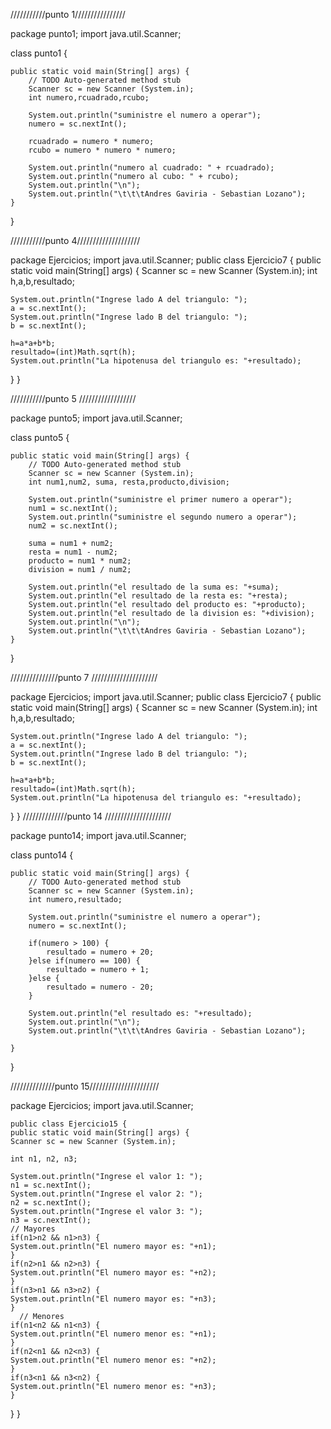 ///////////punto 1////////////////

package punto1;
import java.util.Scanner;

class punto1 {

	public static void main(String[] args) {
		// TODO Auto-generated method stub
		Scanner sc = new Scanner (System.in);
		int numero,rcuadrado,rcubo;
		
		System.out.println("suministre el numero a operar");
		numero = sc.nextInt();
		
		rcuadrado = numero * numero;
		rcubo = numero * numero * numero;
		
		System.out.println("numero al cuadrado: " + rcuadrado);
		System.out.println("numero al cubo: " + rcubo);
		System.out.println("\n");
		System.out.println("\t\t\tAndres Gaviria - Sebastian Lozano");
	}

}

///////////punto 4////////////////////

package Ejercicios;
import java.util.Scanner;
    public class Ejercicio7 {
    public static void main(String[] args) {
    Scanner sc = new Scanner (System.in);
    int h,a,b,resultado;

    System.out.println("Ingrese lado A del triangulo: ");
    a = sc.nextInt();
    System.out.println("Ingrese lado B del triangulo: ");
    b = sc.nextInt();

    h=a*a+b*b;
    resultado=(int)Math.sqrt(h);
    System.out.println("La hipotenusa del triangulo es: "+resultado);
  }
}

///////////punto 5 //////////////////

package punto5;
import java.util.Scanner;

class punto5 {

	public static void main(String[] args) {
		// TODO Auto-generated method stub
		Scanner sc = new Scanner (System.in);
		int num1,num2, suma, resta,producto,division;
		
		System.out.println("suministre el primer numero a operar");
		num1 = sc.nextInt();
		System.out.println("suministre el segundo numero a operar");
		num2 = sc.nextInt();
		
		suma = num1 + num2;
		resta = num1 - num2;
		producto = num1 * num2;
		division = num1 / num2;
		
		System.out.println("el resultado de la suma es: "+suma);
		System.out.println("el resultado de la resta es: "+resta);
		System.out.println("el resultado del producto es: "+producto);
		System.out.println("el resultado de la division es: "+division);
		System.out.println("\n");
		System.out.println("\t\t\tAndres Gaviria - Sebastian Lozano");
	}

}

///////////////punto 7 /////////////////////

package Ejercicios;
    import java.util.Scanner;
    public class Ejercicio7 {
    public static void main(String[] args) {
    Scanner sc = new Scanner (System.in);
    int h,a,b,resultado;

    System.out.println("Ingrese lado A del triangulo: ");
    a = sc.nextInt();
    System.out.println("Ingrese lado B del triangulo: ");
    b = sc.nextInt();

    h=a*a+b*b;
    resultado=(int)Math.sqrt(h);
    System.out.println("La hipotenusa del triangulo es: "+resultado);
  }
}
//////////////punto 14 /////////////////////

package punto14;
import java.util.Scanner;

class punto14 {

	public static void main(String[] args) {
		// TODO Auto-generated method stub
		Scanner sc = new Scanner (System.in);
		int numero,resultado;
		
		System.out.println("suministre el numero a operar");
		numero = sc.nextInt();
		
		if(numero > 100) {
			resultado = numero + 20;
		}else if(numero == 100) {
			resultado = numero + 1;
		}else {
			resultado = numero - 20;
		}
		
		System.out.println("el resultado es: "+resultado);
		System.out.println("\n");
		System.out.println("\t\t\tAndres Gaviria - Sebastian Lozano");
		
	}

}

//////////////punto 15//////////////////////

package Ejercicios;
import java.util.Scanner;

    public class Ejercicio15 {
    public static void main(String[] args) {
    Scanner sc = new Scanner (System.in);

    int n1, n2, n3;

    System.out.println("Ingrese el valor 1: ");
    n1 = sc.nextInt();
    System.out.println("Ingrese el valor 2: ");
    n2 = sc.nextInt();
    System.out.println("Ingrese el valor 3: ");
    n3 = sc.nextInt();
    // Mayores
    if(n1>n2 && n1>n3) {
    System.out.println("El numero mayor es: "+n1);
    }
    if(n2>n1 && n2>n3) {
    System.out.println("El numero mayor es: "+n2);
    }
    if(n3>n1 && n3>n2) {
    System.out.println("El numero mayor es: "+n3);
    }
      // Menores
    if(n1<n2 && n1<n3) {
    System.out.println("El numero menor es: "+n1);
    }
    if(n2<n1 && n2<n3) {
    System.out.println("El numero menor es: "+n2);
    }
    if(n3<n1 && n3<n2) {
    System.out.println("El numero menor es: "+n3);
    }
  }
}

